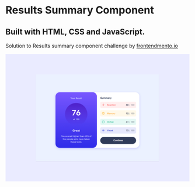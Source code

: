 # Results Summary Component

## Built with HTML, CSS and JavaScript.

Solution to Results summary component challenge by [frontendmento.io](https://www.frontendmentor.io/challenges/results-summary-component-CE_K6s0maV)

![preview image](/assets/images/preview.jpg)
